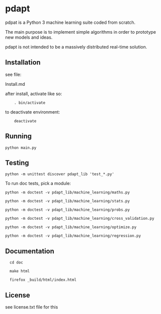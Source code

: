 pdapt
==============================

pdpat is a Python 3 machine learning suite coded from scratch.

The main purpose is to implement simple algorithms in order to
prototype new models and ideas.

pdapt is not intended to be a massively distributed real-time solution.


Installation
-----------------

see file:

  Install.md

after install, activate like so:

        . bin/activate


to deactivate environment:

        deactivate


Running
-----------------

    python main.py


Testing
-----------------

    python -m unittest discover pdapt_lib 'test_*.py'

To run doc tests, pick a module:

    python -m doctest -v pdapt_lib/machine_learning/maths.py

    python -m doctest -v pdapt_lib/machine_learning/stats.py

    python -m doctest -v pdapt_lib/machine_learning/probs.py

    python -m doctest -v pdapt_lib/machine_learning/cross_validation.py

    python -m doctest -v pdapt_lib/machine_learning/optimize.py

    python -m doctest -v pdapt_lib/machine_learning/regression.py

Documentation
---------------

      cd doc

      make html

      firefox _build/html/index.html


License
---------------

see license.txt file for this



